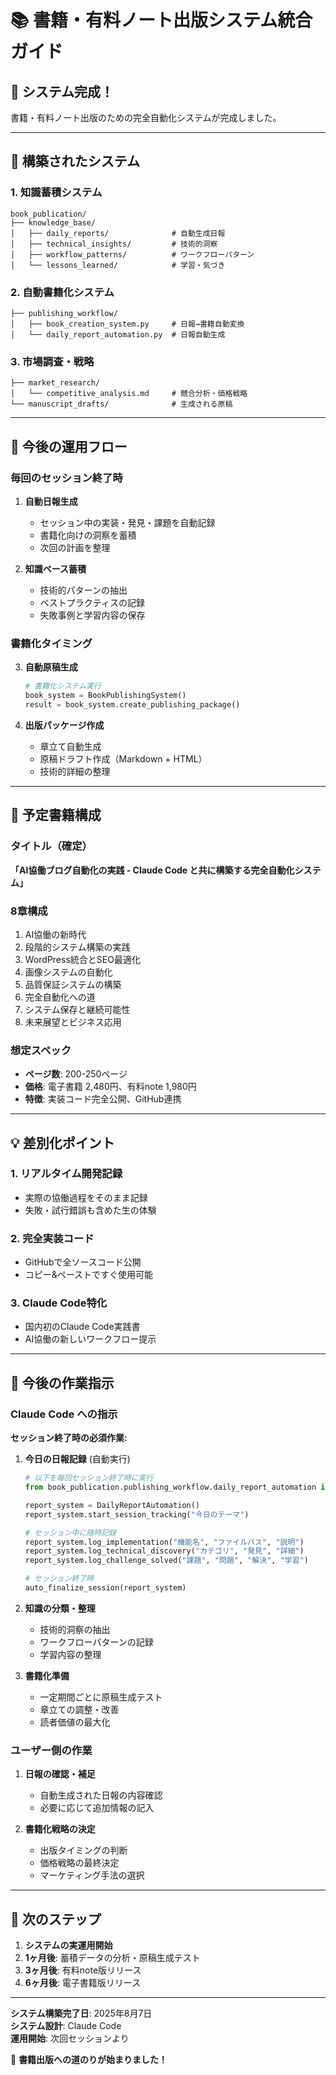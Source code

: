 # 📚 書籍・有料ノート出版システム統合ガイド

## 🚀 システム完成！

書籍・有料ノート出版のための完全自動化システムが完成しました。

---

## 📁 構築されたシステム

### 1. **知識蓄積システム**
```
book_publication/
├── knowledge_base/
│   ├── daily_reports/              # 自動生成日報
│   ├── technical_insights/         # 技術的洞察
│   ├── workflow_patterns/          # ワークフローパターン
│   └── lessons_learned/            # 学習・気づき
```

### 2. **自動書籍化システム**
```
├── publishing_workflow/
│   ├── book_creation_system.py     # 日報→書籍自動変換
│   └── daily_report_automation.py  # 日報自動生成
```

### 3. **市場調査・戦略**
```
├── market_research/
│   └── competitive_analysis.md     # 競合分析・価格戦略
└── manuscript_drafts/              # 生成される原稿
```

---

## 🎯 今後の運用フロー

### 毎回のセッション終了時

1. **自動日報生成**
   - セッション中の実装・発見・課題を自動記録
   - 書籍化向けの洞察を蓄積
   - 次回の計画を整理

2. **知識ベース蓄積**
   - 技術的パターンの抽出
   - ベストプラクティスの記録
   - 失敗事例と学習内容の保存

### 書籍化タイミング

3. **自動原稿生成**
   ```python
   # 書籍化システム実行
   book_system = BookPublishingSystem()
   result = book_system.create_publishing_package()
   ```

4. **出版パッケージ作成**
   - 章立て自動生成
   - 原稿ドラフト作成（Markdown + HTML）
   - 技術的詳細の整理

---

## 📖 予定書籍構成

### タイトル（確定）
**「AI協働ブログ自動化の実践 - Claude Code と共に構築する完全自動化システム」**

### 8章構成
1. AI協働の新時代
2. 段階的システム構築の実践  
3. WordPress統合とSEO最適化
4. 画像システムの自動化
5. 品質保証システムの構築
6. 完全自動化への道
7. システム保存と継続可能性
8. 未来展望とビジネス応用

### 想定スペック
- **ページ数**: 200-250ページ
- **価格**: 電子書籍 2,480円、有料note 1,980円
- **特徴**: 実装コード完全公開、GitHub連携

---

## 💡 差別化ポイント

### 1. **リアルタイム開発記録**
- 実際の協働過程をそのまま記録
- 失敗・試行錯誤も含めた生の体験

### 2. **完全実装コード**
- GitHubで全ソースコード公開
- コピー&ペーストですぐ使用可能

### 3. **Claude Code特化**
- 国内初のClaude Code実践書
- AI協働の新しいワークフロー提示

---

## 🎯 今後の作業指示

### Claude Code への指示

**セッション終了時の必須作業:**

1. **今日の日報記録** (自動実行)
   ```python
   # 以下を毎回セッション終了時に実行
   from book_publication.publishing_workflow.daily_report_automation import DailyReportAutomation, auto_finalize_session
   
   report_system = DailyReportAutomation()
   report_system.start_session_tracking("今日のテーマ")
   
   # セッション中に随時記録
   report_system.log_implementation("機能名", "ファイルパス", "説明")
   report_system.log_technical_discovery("カテゴリ", "発見", "詳細")
   report_system.log_challenge_solved("課題", "問題", "解決", "学習")
   
   # セッション終了時
   auto_finalize_session(report_system)
   ```

2. **知識の分類・整理**
   - 技術的洞察の抽出
   - ワークフローパターンの記録
   - 学習内容の整理

3. **書籍化準備**
   - 一定期間ごとに原稿生成テスト
   - 章立ての調整・改善
   - 読者価値の最大化

### ユーザー側の作業

1. **日報の確認・補足**
   - 自動生成された日報の内容確認
   - 必要に応じて追加情報の記入

2. **書籍化戦略の決定**
   - 出版タイミングの判断
   - 価格戦略の最終決定
   - マーケティング手法の選択

---

## 🚀 次のステップ

1. **システムの実運用開始**
2. **1ヶ月後**: 蓄積データの分析・原稿生成テスト
3. **3ヶ月後**: 有料note版リリース
4. **6ヶ月後**: 電子書籍版リリース

---

**システム構築完了日**: 2025年8月7日  
**システム設計**: Claude Code  
**運用開始**: 次回セッションより  

🎉 **書籍出版への道のりが始まりました！**